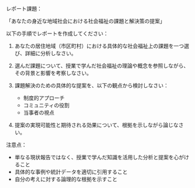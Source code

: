レポート課題：

「あなたの身近な地域社会における社会福祉の課題と解決策の提案」

以下の手順でレポートを作成してください：

1. あなたの居住地域（市区町村）における具体的な社会福祉上の課題を一つ選び、詳細に分析しなさい。

2. 選んだ課題について、授業で学んだ社会福祉の理論や概念を参照しながら、その背景と影響を考察しなさい。

3. 課題解決のための具体的な提案を、以下の観点から検討しなさい：
   - 制度的アプローチ
   - コミュニティの役割
   - 当事者の視点

4. 提案の実現可能性と期待される効果について、根拠を示しながら論じなさい。

注意点：
- 単なる現状報告ではなく、授業で学んだ知識を活用した分析と提案を心がけること
- 具体的な事例や統計データを適切に引用すること
- 自分の考えに対する論理的な根拠を示すこと